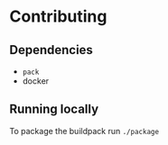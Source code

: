 # Contributing

## Dependencies
- `pack`
- docker

## Running locally
To package the buildpack run `./package`


